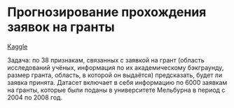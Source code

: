 # Прогнозирование прохождения заявок на гранты



[Kaggle](https://www.kaggle.com/c/unimelb/overview/description)


Задача: по 38 признакам, связанных с заявкой на грант (область исследований учёных, информация по их академическому бэкграунду, размер гранта, область, в которой он выдаётся) предсказать, будет ли заявка принята. Датасет включает в себя информацию по 6000 заявкам на гранты, которые были поданы в университете Мельбурна в период с 2004 по 2008 год.

